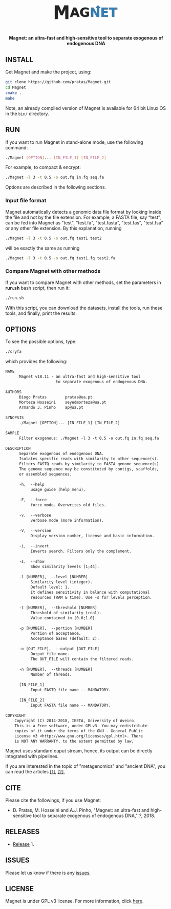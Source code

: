 <p align="center">
<img src="imgs/logo.png" alt="Magnet" width="200" border="0" /></p>
<br>
<b><p align="center">Magnet: an ultra-fast and high-sensitive tool to separate exogenous of endogenous DNA</p></b>

## INSTALL
Get Magnet and make the project, using:
```bash
git clone https://github.com/pratas/Magnet.git
cd Magnet
cmake .
make
```
Note, an already compiled version of Magnet is available for 64 bit Linux OS in
the `bin/` directory.


## RUN
If you want to run Magnet in stand-alone mode, use the following command:
```bash
./Magnet [OPTION]... [IN_FILE_1] [IN_FILE_2]
```
For example, to compact & encrypt:
```bash
./Magnet -l 3 -t 0.5 -o out.fq in.fq seq.fa
```
Options are described in the following sections.

### Input file format
Magnet automatically detects a genomic data file format by looking inside the
file and not by the file extension. For example, a FASTA file, say “test”, can
be fed into Magnet as "test", "test.fa", "test.fasta", "test.fas", "test.fsa" or
any other file extension. By this explanation, running
```bash
./Magnet -l 3 -t 0.5 -o out.fq test1 test2
```
will be exactly the same as running
```bash
./Magnet -l 3 -t 0.5 -o out.fq test1.fq test2.fa
```

### Compare Magnet with other methods
If you want to compare Magnet with other methods, set the parameters in 
**run.sh** bash script, then run it:
```bash
./run.sh
```
With this script, you can download the datasets, install the tools, run these tools, and finally, print the results.


## OPTIONS
To see the possible options, type:
```bash
./cryfa
```

which provides the following:
```
NAME                                                                     
      Magnet v18.11 - an ultra-fast and high-sensitive tool              
                      to separate exogenous of endogenous DNA.           
                                                                         
AUTHORS                                                                  
      Diogo Pratas        pratas@ua.pt                                   
      Morteza Hosseini    seyedmorteza@ua.pt                             
      Armando J. Pinho    ap@ua.pt                                       
                                                                         
SYNOPSIS                                                                 
      ./Magnet [OPTION]... [IN_FILE_1] [IN_FILE_2]                       
                                                                         
SAMPLE                                                                   
      Filter exogenous: ./Magnet -l 3 -t 0.5 -o out.fq in.fq seq.fa      
                                                                         
DESCRIPTION                                                              
      Separate exogenous of endogenous DNA.                              
      Isolates specific reads with similarity to other sequence(s).      
      Filters FASTQ reads by similarity to FASTA genome sequence(s).     
      The genome sequence may be constituted by contigs, scaffolds,      
      or assembled sequences.                                            
                                                                         
      -h,  --help                                                        
           usage guide (help menu).                                      
                                                                         
      -F,  --force                                                       
           force mode. Overwrites old files.                             
                                                                         
      -v,  --verbose                                                     
           verbose mode (more information).                              
                                                                         
      -V,  --version                                                     
           Display version number, license and basic information.        

      -i,  --invert
           Inverts search. Filters only the complement.

      -s,  --show                                                        
           Show similarity levels [1;44].                               
                                                                         
      -l [NUMBER],  --level [NUMBER]                                     
           Similarity level (integer).                                   
           Default level: 1.                                            
           It defines sensitivity in balance with computational          
           resources (RAM & time). Use -s for levels perception.         
                                                                         
      -t [NUMBER],  --threshold [NUMBER]                                 
           Threshold of similarity (real).                               
           Value contained in [0.0;1.0].                                 
                                                                         
      -p [NUMBER],  --portion [NUMBER]                                   
           Portion of acceptance.                                        
           Acceptance bases (default: 2).                               
                                                                         
      -o [OUT_FILE],  --output [OUT_FILE]                                
           Output file name.                                             
           The OUT_FILE will contain the filtered reads.                 
                                                                         
      -n [NUMBER],  --threads [NUMBER]                                   
           Number of threads.                                            
                                                                         
      [IN_FILE_1]                                                        
           Input FASTQ file name -- MANDATORY.                           
                                                                         
      [IN_FILE_2]                                                        
           Input FASTA file name -- MANDATORY.                           
                                                                         
COPYRIGHT                                                                
    Copyright (C) 2014-2018, IEETA, University of Aveiro.                
    This is a Free software, under GPLv3. You may redistribute           
    copies of it under the terms of the GNU - General Public             
    License v3 <http://www.gnu.org/licenses/gpl.html>. There             
    is NOT ANY WARRANTY, to the extent permitted by law.  
```
Magnet uses standard ouput stream, hence, its output can be directly integrated
with pipelines.

If you are interested in the topic of "metagenomics" and "ancient DNA", you can read the 
articles [[1]](https://en.wikipedia.org/wiki/Metagenomics),
[[2]](https://en.wikipedia.org/wiki/Ancient_DNA),


## CITE
Please cite the followings, if you use Magnet: 
* D. Pratas, M. Hosseini and A.J. Pinho, "Magnet: an ultra-fast and high-sensitive tool to separate exogenous of endogenous DNA,"
*?*, 2018.


## RELEASES
* [Release](https://github.com/pratas/magnet/releases) 1.


## ISSUES
Please let us know if there is any 
[issues](https://github.com/pratas/magnet/issues).


## LICENSE
Magnet is under GPL v3 license. For more information, click 
[here](http://www.gnu.org/licenses/gpl-3.0.html).

